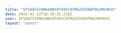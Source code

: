 ```yaml
---
title: "SP10GF5V4M649NYAT49SC97MGZX556DP98JM6XKS5"
date: 2025-01-22T18:10:31.218Z
user: SP10GF5V4M649NYAT49SC97MGZX556DP98JM6XKS5
layout: "users"
---
```

    
